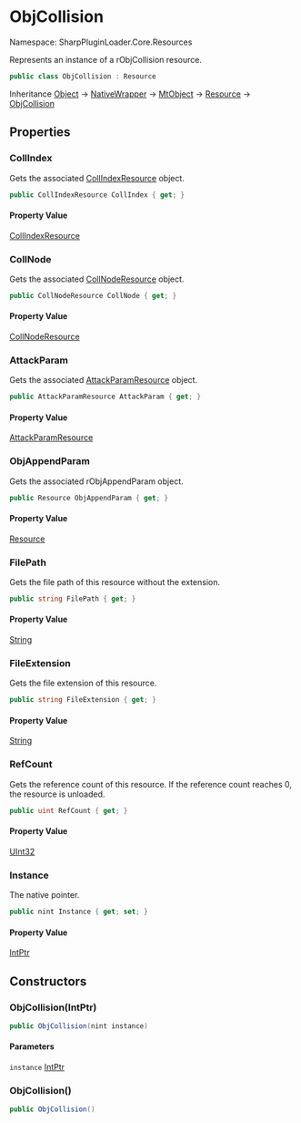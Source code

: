 # ObjCollision

Namespace: SharpPluginLoader.Core.Resources

Represents an instance of a rObjCollision resource.

```csharp
public class ObjCollision : Resource
```

Inheritance [Object](https://docs.microsoft.com/en-us/dotnet/api/System.Object) → [NativeWrapper](./SharpPluginLoader.Core.NativeWrapper.md) → [MtObject](./SharpPluginLoader.Core.MtObject.md) → [Resource](./SharpPluginLoader.Core.Resources.Resource.md) → [ObjCollision](./SharpPluginLoader.Core.Resources.ObjCollision.md)

## Properties

### **CollIndex**

Gets the associated [CollIndexResource](./SharpPluginLoader.Core.Resources.Collision.CollIndexResource.md) object.

```csharp
public CollIndexResource CollIndex { get; }
```

#### Property Value

[CollIndexResource](./SharpPluginLoader.Core.Resources.Collision.CollIndexResource.md)<br>

### **CollNode**

Gets the associated [CollNodeResource](./SharpPluginLoader.Core.Resources.Collision.CollNodeResource.md) object.

```csharp
public CollNodeResource CollNode { get; }
```

#### Property Value

[CollNodeResource](./SharpPluginLoader.Core.Resources.Collision.CollNodeResource.md)<br>

### **AttackParam**

Gets the associated [AttackParamResource](./SharpPluginLoader.Core.Resources.Collision.AttackParamResource.md) object.

```csharp
public AttackParamResource AttackParam { get; }
```

#### Property Value

[AttackParamResource](./SharpPluginLoader.Core.Resources.Collision.AttackParamResource.md)<br>

### **ObjAppendParam**

Gets the associated rObjAppendParam object.

```csharp
public Resource ObjAppendParam { get; }
```

#### Property Value

[Resource](./SharpPluginLoader.Core.Resources.Resource.md)<br>

### **FilePath**

Gets the file path of this resource without the extension.

```csharp
public string FilePath { get; }
```

#### Property Value

[String](https://docs.microsoft.com/en-us/dotnet/api/System.String)<br>

### **FileExtension**

Gets the file extension of this resource.

```csharp
public string FileExtension { get; }
```

#### Property Value

[String](https://docs.microsoft.com/en-us/dotnet/api/System.String)<br>

### **RefCount**

Gets the reference count of this resource. If the reference count reaches 0, the resource is unloaded.

```csharp
public uint RefCount { get; }
```

#### Property Value

[UInt32](https://docs.microsoft.com/en-us/dotnet/api/System.UInt32)<br>

### **Instance**

The native pointer.

```csharp
public nint Instance { get; set; }
```

#### Property Value

[IntPtr](https://docs.microsoft.com/en-us/dotnet/api/System.IntPtr)<br>

## Constructors

### **ObjCollision(IntPtr)**

```csharp
public ObjCollision(nint instance)
```

#### Parameters

`instance` [IntPtr](https://docs.microsoft.com/en-us/dotnet/api/System.IntPtr)<br>

### **ObjCollision()**

```csharp
public ObjCollision()
```
